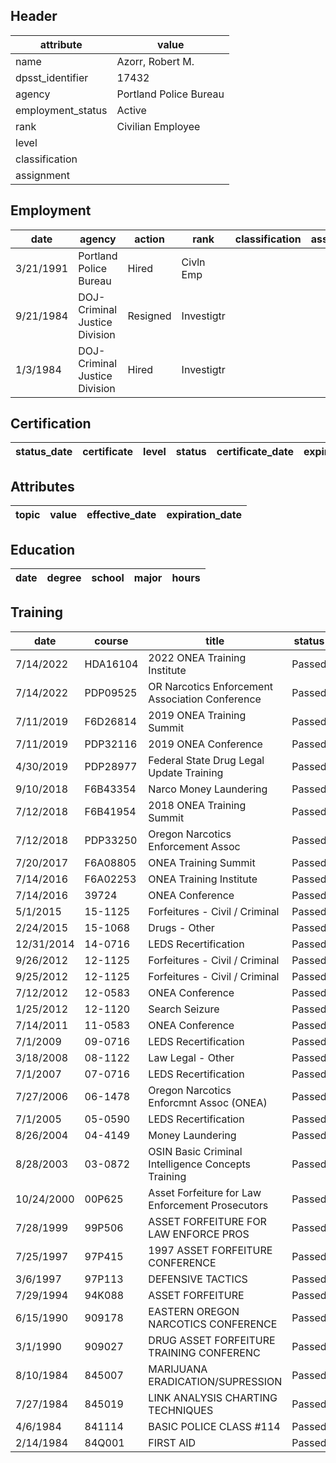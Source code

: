 ## Header
| attribute | value |
| --------- | ----- |
| name | Azorr, Robert M. |
| dpsst_identifier | 17432 |
| agency | Portland Police Bureau |
| employment_status | Active |
| rank | Civilian Employee |
| level |  |
| classification |  |
| assignment |  |
## Employment
| date | agency | action | rank | classification | assignment |
| ---- | ------ | ------ | ---- | -------------- | ---------- |
| 3/21/1991 | Portland Police Bureau | Hired | Civln Emp |  |  |
| 9/21/1984 | DOJ-Criminal Justice Division | Resigned | Investigtr |  |  |
| 1/3/1984 | DOJ-Criminal Justice Division | Hired | Investigtr |  |  |
## Certification
| status_date | certificate | level | status | certificate_date | expiration_date | probation_date |
| ----------- | ----------- | ----- | ------ | ---------------- | --------------- | -------------- |
## Attributes
| topic | value | effective_date | expiration_date |
| ----- | ----- | -------------- | --------------- |
## Education
| date | degree | school | major | hours |
| ---- | ------ | ------ | ----- | ----- |
## Training
| date | course | title | status | score | hours |
| ---- | ------ | ----- | ------ | ----- | ----- |
| 7/14/2022 | HDA16104 | 2022 ONEA Training Institute | Passed | 0.0 | 24.00 |
| 7/14/2022 | PDP09525 | OR Narcotics Enforcement Association Conference | Passed | 0.0 | 24.00 |
| 7/11/2019 | F6D26814 | 2019 ONEA Training Summit | Passed | 0.0 | 24.00 |
| 7/11/2019 | PDP32116 | 2019 ONEA Conference | Passed | 0.0 | 24.00 |
| 4/30/2019 | PDP28977 | Federal State Drug Legal Update Training | Passed | 0.0 | 3.00 |
| 9/10/2018 | F6B43354 | Narco Money Laundering | Passed | 0.0 | 8.00 |
| 7/12/2018 | F6B41954 | 2018 ONEA Training Summit | Passed | 0.0 | 24.00 |
| 7/12/2018 | PDP33250 | Oregon Narcotics Enforcement Assoc | Passed | 0.0 | 24.00 |
| 7/20/2017 | F6A08805 | ONEA Training Summit | Passed | 0.0 | 24.00 |
| 7/14/2016 | F6A02253 | ONEA Training Institute | Passed | 0.0 | 20.00 |
| 7/14/2016 | 39724 | ONEA Conference | Passed | 0.0 | 23.50 |
| 5/1/2015 | 15-1125 | Forfeitures - Civil / Criminal | Passed | 0.0 | 11.00 |
| 2/24/2015 | 15-1068 | Drugs - Other | Passed | 0.0 | 2.00 |
| 12/31/2014 | 14-0716 | LEDS Recertification | Passed | 0.0 | 1.00 |
| 9/26/2012 | 12-1125 | Forfeitures - Civil / Criminal | Passed | 0.0 | 6.00 |
| 9/25/2012 | 12-1125 | Forfeitures - Civil / Criminal | Passed | 0.0 | 7.00 |
| 7/12/2012 | 12-0583 | ONEA Conference | Passed | 0.0 | 20.00 |
| 1/25/2012 | 12-1120 | Search  Seizure | Passed | 0.0 | 3.00 |
| 7/14/2011 | 11-0583 | ONEA Conference | Passed | 0.0 | 24.00 |
| 7/1/2009 | 09-0716 | LEDS Recertification | Passed | 0.0 | 1.00 |
| 3/18/2008 | 08-1122 | Law  Legal - Other | Passed | 0.0 | 1.00 |
| 7/1/2007 | 07-0716 | LEDS Recertification | Passed | 0.0 | 2.00 |
| 7/27/2006 | 06-1478 | Oregon Narcotics Enforcmnt Assoc (ONEA) | Passed | 0.0 | 8.00 |
| 7/1/2005 | 05-0590 | LEDS Recertification | Passed | 0.0 | 2.00 |
| 8/26/2004 | 04-4149 | Money Laundering | Passed | 0.0 | 24.00 |
| 8/28/2003 | 03-0872 | OSIN Basic Criminal Intelligence Concepts Training | Passed | 0.0 | 4.00 |
| 10/24/2000 | 00P625 | Asset Forfeiture for Law Enforcement  Prosecutors | Passed | 0.0 | 13.00 |
| 7/28/1999 | 99P506 | ASSET FORFEITURE FOR LAW ENFORCE  PROS | Passed | 0.0 | 16.00 |
| 7/25/1997 | 97P415 | 1997 ASSET FORFEITURE CONFERENCE | Passed | 0.0 | 14.00 |
| 3/6/1997 | 97P113 | DEFENSIVE TACTICS | Passed | 0.0 | 8.00 |
| 7/29/1994 | 94K088 | ASSET FORFEITURE | Passed | 0.0 | 8.00 |
| 6/15/1990 | 909178 | EASTERN OREGON NARCOTICS CONFERENCE | Passed | 0.0 | 16.00 |
| 3/1/1990 | 909027 | DRUG ASSET FORFEITURE TRAINING CONFERENC | Passed | 0.0 | 16.00 |
| 8/10/1984 | 845007 | MARIJUANA ERADICATION/SUPRESSION | Passed | 0.0 | 40.00 |
| 7/27/1984 | 845019 | LINK ANALYSIS CHARTING TECHNIQUES | Passed | 0.0 | 7.00 |
| 4/6/1984 | 841114 | BASIC POLICE CLASS #114 | Passed | 0.0 | 16.00 |
| 2/14/1984 | 84Q001 | FIRST AID | Passed | 0.0 | 8.00 |
